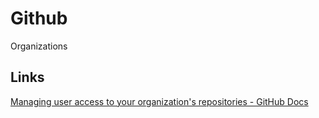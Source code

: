 # Github

Organizations

## Links

[Managing user access to your organization's repositories - GitHub Docs](https://docs.github.com/en/organizations/managing-user-access-to-your-organizations-repositories)
